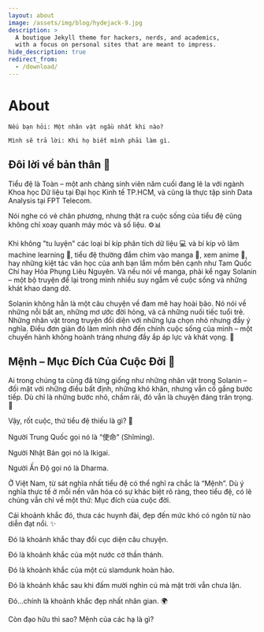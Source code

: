 ```yaml
---
layout: about
image: /assets/img/blog/hydejack-9.jpg
description: >
  A boutique Jekyll theme for hackers, nerds, and academics,
  with a focus on personal sites that are meant to impress.
hide_description: true
redirect_from:
  - /download/
---
```


# About
<!--author-->
~~~~
Nếu bạn hỏi: Một nhân vật ngầu nhất khi nào?

Mình sẽ trả lời: Khi họ biết mình phải làm gì.
~~~~

## Đôi lời về bản thân 👋

Tiểu đệ là Toàn – một anh chàng sinh viên năm cuối đang lê la với ngành Khoa học Dữ liệu tại Đại học Kinh tế TP.HCM, và cũng là thực tập sinh Data Analysis tại FPT Telecom. 

Nói nghe có vẻ chân phương, nhưng thật ra cuộc sống của tiểu đệ cũng không chỉ xoay quanh máy móc và số liệu. ⚙️📊

Khi không "tu luyện" các loại bí kíp phân tích dữ liệu 💻 và bí kíp võ lâm machine learning 🤖, tiểu đệ thường đắm chìm vào manga 📖, xem anime 🎥, hay những kiệt tác văn học của anh bạn lắm mồm bên cạnh như Tam Quốc Chí hay Hỏa Phụng Liêu Nguyên. Và nếu nói về manga, phải kể ngay Solanin – một bộ truyện để lại trong mình nhiều suy ngẫm về cuộc sống và những khát khao dang dở.

Solanin không hẳn là một câu chuyện về đam mê hay hoài bão. Nó nói về những nỗi bất an, những mơ ước đời hỏng, và cả những nuối tiếc tuổi trẻ. Những nhân vật trong truyện đối diện với những lựa chọn nhỏ nhưng đầy ý nghĩa. Điều đơn giản đó làm mình nhớ đến chính cuộc sống của mình – một chuyến hành không hoành tráng nhưng đầy ắp áp lực và khát vọng. 🌟

## Mệnh – Mục Đích Của Cuộc Đời 🎯

Ai trong chúng ta cũng đã từng giống như những nhân vật trong Solanin – đối mặt với những điều bất định, những khó khăn, nhưng vẫn cố gắng bước tiếp. Dù chỉ là những bước nhỏ, chầm rãi, đó vẫn là chuyện đáng trân trọng. 🙏

Vậy, rốt cuộc, thứ tiểu đệ thiếu là gì? 🤔

Người Trung Quốc gọi nó là “使命” (Shǐmìng).

Người Nhật Bản gọi nó là Ikigai.

Người Ấn Độ gọi nó là Dharma.

Ở Việt Nam, từ sát nghĩa nhất tiểu đệ có thể nghĩ ra chắc là “Mệnh”. Dù ý nghĩa thực tế ở mỗi nền văn hóa có sự khác biệt rõ ràng, theo tiểu đệ, có lẽ chúng vẫn chỉ về một thứ: Mục đích của cuộc đời. 

Cái khoảnh khắc đó, thưa các huynh đài, đẹp đến mức khó có ngôn từ nào diễn đạt nổi. ✨

Đó là khoảnh khắc thay đổi cục diện câu chuyện. 

Đó là khoảnh khắc của một nước cờ thần thánh. 

Đó là khoảnh khắc của một cú slamdunk hoàn hảo. 

Đó là khoảnh khắc sau khi đấm mười nghìn cú mà mặt trời vẫn chưa lặn. 

Đó...chính là khoảnh khắc đẹp nhất nhân gian. 🌍

Còn đạo hữu thì sao? Mệnh của các hạ là gì? 

